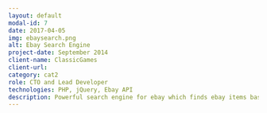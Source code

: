 ```yaml
---
layout: default
modal-id: 7
date: 2017-04-05
img: ebaysearch.png
alt: Ebay Search Engine
project-date: September 2014
client-name: ClassicGames
client-url: 
category: cat2
role: CTO and Lead Developer
technologies: PHP, jQuery, Ebay API
description: Powerful search engine for ebay which finds ebay items based on specific filters as soon as the items are listed to the ebay marketplace.
---
```

